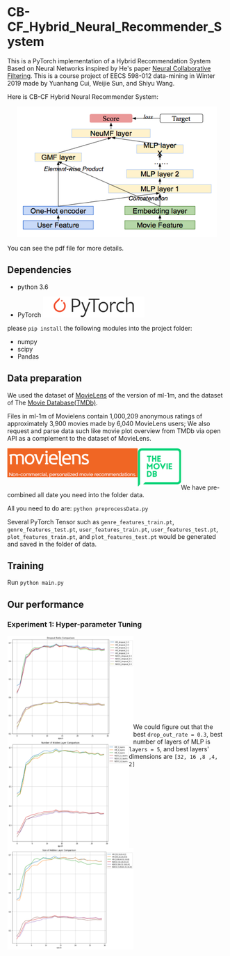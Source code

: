 # CB-CF_Hybrid_Neural_Recommender_System
This is a PyTorch implementation of a  Hybrid Recommendation System Based on Neural Networks inspired by He's paper [Neural Collaborative Filtering](https://arxiv.org/abs/1708.05031). This is a course project of EECS 598-012 data-mining in Winter 2019 made by Yuanhang Cui, Weijie Sun, and Shiyu Wang.

Here is CB-CF Hybrid Neural Recommender System:

<p align="center">
<img width="460" height="300" src="https://github.com/rengongzhizang/CB-CF_Hybrid_Neural_Recommender_System/blob/master/images/model.png">
</p>

You can see the pdf file for more details.

## Dependencies
* python 3.6

* PyTorch
![PyTorch](https://github.com/rengongzhizang/CB-CF_Hybrid_Neural_Recommender_System/blob/master/images/pytorch.png)

please `pip install` the following modules into the project folder:
* numpy
* scipy
* Pandas


## Data preparation
We used the dataset of [MovieLens](https://grouplens.org/datasets/movielens/1m/) of the version of ml-1m,  and the dataset of The [Movie Database(TMDb)](https://www.themoviedb.org).

Files in ml-1m of Movielens contain 1,000,209 anonymous ratings of approximately 3,900 movies made by 6,040 MovieLens users; We also request and parse data such like movie plot overview from TMDb via open API as a complement to the dataset of MovieLens. 

<p>
<img width="300" src="https://github.com/rengongzhizang/CB-CF_Hybrid_Neural_Recommender_System/blob/master/images/movielens.png" align="left">
<img width="100" src="https://github.com/rengongzhizang/CB-CF_Hybrid_Neural_Recommender_System/blob/master/images/tmdb.png" align="left">
</p>   
<br />
<br />
<br />
<br />

We have pre-combined all date you need into the folder data.

All you need to do are: `python preprocessData.py`

Several PyTorch Tensor such as `genre_features_train.pt`, `genre_features_test.pt`, `user_features_train.pt`, `user_features_test.pt`, `plot_features_train.pt`, and `plot_features_test.pt` would be generated and saved in the folder of data.

## Training
Run `python main.py`

## Our performance

### Experiment 1: Hyper-parameter Tuning

<p>
<img width="290" src="https://github.com/rengongzhizang/CB-CF_Hybrid_Neural_Recommender_System/blob/master/images/Picture1.png" align="left">
<img width="280" src="https://github.com/rengongzhizang/CB-CF_Hybrid_Neural_Recommender_System/blob/master/images/Picture2.png" align="left">
<img width="290" src="https://github.com/rengongzhizang/CB-CF_Hybrid_Neural_Recommender_System/blob/master/images/Picture3.png" align="left">
</p> <br /><br /><br /><br /><br /><br />
<br /><br /><br /><br /><br />

We could figure out that the best `drop_out_rate = 0.3`, best number of layers of MLP is `layers = 5`, and best layers' dimensions are `[32, 16 ,8 ,4, 2]`


